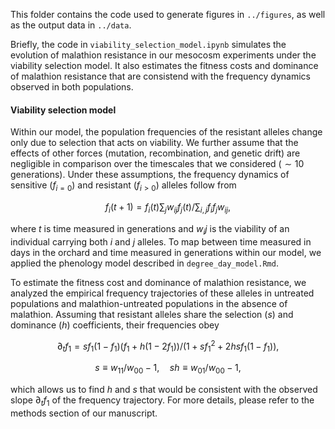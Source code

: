 This folder contains the code used to generate figures in `../figures`, as well as the output data in `../data`.

Briefly, the code in `viability_selection_model.ipynb` simulates the evolution of malathion resistance in our mesocosm experiments under the viability selection model. It also estimates the fitness costs and dominance of malathion resistance that are consistend with the frequency dynamics observed in both populations. 

#### Viability selection model 

Within our model, the population frequencies of the resistant alleles change only due to selection that acts on viability. We further assume that the effects of other forces (mutation, recombination, and genetic drift) are negligible in comparison over the timescales that we considered ($\sim10$ generations). Under these assumptions, the frequency dynamics of sensitive ($f_{i=0}$) and resistant ($f_{i>0}$) alleles follow from  
```math
f_i (t+1) = f_i (t) \sum_j w_{ij} f_j(t) / \sum_{i,j}f_i f_j w_{ij},
```
where $t$ is time measured in generations and $w_ij$ is the viability of an individual carrying both $i$ and $j$ alleles. To map between time measured in days in the orchard and time measured in generations within our model, we applied the phenology model described in `degree_day_model.Rmd`.  
  

To estimate the fitness cost and dominance of malathion resistance, we analyzed the empirical frequency trajectories of these alleles in untreated populations and malathion-untreated populations in the absence of malathion. Assuming that resistant alleles share the selection ($s$) and dominance ($h$) coefficients, their frequencies obey
```math
    \partial_t f_1 = sf_1(1-f_1)(f_1+h(1-2f_1)) / (1+sf_1^2+2hsf_1(1-f_1)), 
```
```math
s \equiv w_{11}/w_{00} - 1, \quad sh \equiv w_{01}/w_{00} - 1,
```
which allows us to find $h$ and $s$ that would be consistent with the observed slope $\partial_t f_1$ of the frequency trajectory. For more details, please refer to the methods section of our manuscript.   
